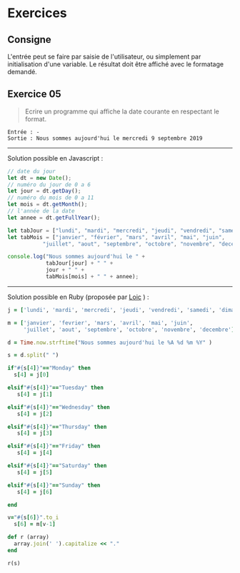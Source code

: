# Exercices
## Consigne
L'entrée peut se faire par saisie de l'utilisateur, ou simplement par initialisation d'une variable. Le résultat doit être affiché avec le formatage demandé.

## Exercice 05
>Ecrire un programme qui affiche la date courante en respectant le format.
```
Entrée : -
Sortie : Nous sommes aujourd'hui le mercredi 9 septembre 2019
```
-----------------------------------------------------
Solution possible en Javascript  :
```javascript
// date du jour
let dt = new Date(); 
// numéro du jour de 0 a 6
let jour = dt.getDay();
// numéro du mois de 0 a 11
let mois = dt.getMonth();
// l'année de la date
let annee = dt.getFullYear();

let tabJour = ["lundi", "mardi", "mercredi", "jeudi", "vendredi", "samedi", "dimanche"];
let tabMois = ["janvier", "février", "mars", "avril", "mai", "juin", 
	       "juillet", "aout", "septembre", "octobre", "novembre", "decembre"];

console.log("Nous sommes aujourd'hui le " + 
			tabJour[jour] + " " +
			jour + " " + 
			tabMois[mois] + " " + annee);
```
-----------------------------------------------------
Solution possible en Ruby (proposée par [Loic](https://github.com/EuryX) )  :
```Ruby
j = ['lundi', 'mardi', 'mercredi', 'jeudi', 'vendredi', 'samedi', 'dimanche']

m = ['janvier', 'fevrier', 'mars', 'avril', 'mai', 'juin', 
     'juillet', 'aout', 'septembre', 'octobre', 'novembre', 'decembre']

d = Time.now.strftime("Nous sommes aujourd'hui le %A %d %m %Y" )

s = d.split(" ")

if"#{s[4]}"=="Monday" then
  s[4] = j[0]

elsif"#{s[4]}"=="Tuesday" then
   s[4] = j[1]

elsif"#{s[4]}"=="Wednesday" then
   s[4] = j[2]

elsif"#{s[4]}"=="Thursday" then
   s[4] = j[3]

elsif"#{s[4]}"=="Friday" then
   s[4] = j[4]

elsif"#{s[4]}"=="Saturday" then
   s[4] = j[5]

elsif"#{s[4]}"=="Sunday" then
   s[4] = j[6]

end

v="#{s[6]}".to_i
  s[6] = m[v-1]

def r (array)
  array.join(' ').capitalize << "."
end

r(s)
```

